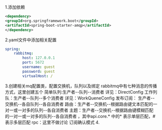 1.添加依赖
~~~xml
<dependency>
<groupId>org.springframework.boot</groupId>
<artifactId>spring-boot-starter-amqp</artifactId>
</dependency>
~~~
2.yaml文件中添加相关配置
~~~yml
spring:
    rabbitmq:
        host: 127.0.0.1
        port: 5672
        username: guest
        password: guest
        virtualHost: /
~~~
3.创建相关mq配置类，配置交换机，队列以及绑定
rabbitmq中有七种消息的传播方式，这里创建五个
简单队列:生产者--队列--消费者    详见：DirectConfig
工作列队：生产者--队列--多个消费者  详见：WorkQueneConfig
发布订阅： 生产者--交换机--各自队列--各自消费者
路由：生产者--交换机--根据路由键文本匹配的一对一或一对多的队列--各自消费者
主题：生产者--交换机--根据路由键模糊匹配的一对一或一对多的队列--各自消费者 ，其中api.core.* 中的* 表示单层匹配，#表示多层匹配
rpc：这里不做讨论
订阅确认模式
4.
